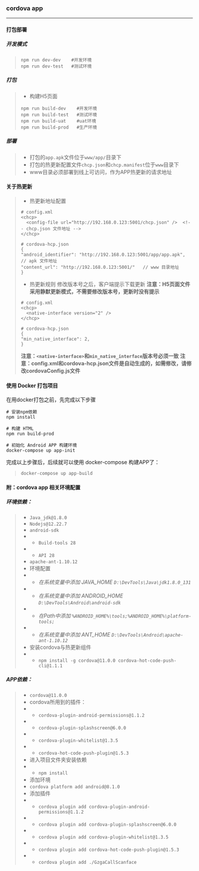 ### cordova app
-------------
#### 打包部署
##### 开发模式
> ```
> npm run dev-dev    #开发环境
> npm run dev-test   #测试环境
> ```
##### 打包
> - 构建H5页面
> ```
> npm run build-dev    #开发环境
> npm run build-test   #测试环境
> npm run build-uat    #uat环境
> npm run build-prod   #生产环境
> ```

##### 部署
> - 打包的`app.apk`文件位于`www/app/`目录下
> - 打包的热更新配置文件`chcp.json`和`chcp.manifest`位于`www`目录下
> - www目录必须部署到线上可访问，作为APP热更新的请求地址
#### 关于热更新
> - 热更新地址配置
> ```
> # config.xml
> <chcp>
>   <config-file url="http://192.168.0.123:5001/chcp.json" />  <!-- chcp.json 文件地址 -->
> </chcp>
> ```
> ```
> # cordova-hcp.json
> {
> "android_identifier": "http://192.168.0.123:5001/app/app.apk", // apk 文件地址
> "content_url": "http://192.168.0.123:5001/"   // www 目录地址
> }
> ```
> - 热更新规则
> 修改版本号之后，客户端提示下载更新
> **注意：H5页面文件采用静默更新模式，不需要修改版本号，更新时没有提示**
> ```
> # config.xml
> <chcp>
>   <native-interface version="2" />
> </chcp>
> ```
> ```
> # cordova-hcp.json
> {
> "min_native_interface": 2,
> }
> ```
> **注意：`<native-interface>`和`min_native_interface`版本号必须一致**
> **注意：config.xml和cordova-hcp.json文件是自动生成的，如需修改，请修改cordovaConfig.js文件**

#### 使用 Docker 打包项目
在用docker打包之前，先完成以下步骤
```
# 安装npm依赖
npm install

# 构建 HTML
npm run build-prod

# 初始化 Android APP 构建环境
docker-compose up app-init
```
完成以上步骤后，后续就可以使用 docker-compose 构建APP了：
> ```
> docker-compose up app-build
> ```

#### 附：cordova app 相关环境配置
##### 环境依赖：
> - `Java_jdk@1.8.0`
> - `Nodejs@12.22.7`
> - `android-sdk`
> - - `Build-tools 28`
> - - `API 28`
> - `apache-ant-1.10.12`
> - 环境配置
> - - *在系统变量中添加 JAVA_HOME `D:\DevTools\Java\jdk1.8.0_131`*
> - - *在系统变量中添加 ANDROID_HOME  `D:\DevTools\Android\android-sdk`*
> - - *在Path中添加 `%ANDROID_HOME%\tools;%ANDROID_HOME%\platform-tools;`*
> - - *在系统变量中添加 ANT_HOME  `D:\DevTools\Android\apache-ant-1.10.12`*
> - 安装cordova与热更新组件
> - - `npm install -g cordova@11.0.0 cordova-hot-code-push-cli@1.1.1`


##### APP依赖：
> - `cordova@11.0.0`
> - cordova所用到的插件：
> - - `cordova-plugin-android-permissions@1.1.2`
> - - `cordova-plugin-splashscreen@6.0.0`
> - - `cordova-plugin-whitelist@1.3.5`
> - - `cordova-hot-code-push-plugin@1.5.3`
> - 进入项目文件夹安装依赖
> - - `npm install`
> - 添加环境
> - `cordova platform add android@8.1.0`
> - 添加插件
> - - `cordova plugin add cordova-plugin-android-permissions@1.1.2`
> - - `cordova plugin add cordova-plugin-splashscreen@6.0.0`
> - - `cordova plugin add cordova-plugin-whitelist@1.3.5`
> - - `cordova plugin add cordova-hot-code-push-plugin@1.5.3`
> - - `cordova plugin add ./GzgaCallScanface`
